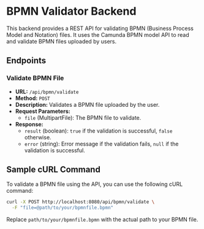 # BPMN Validator Backend

This backend provides a REST API for validating BPMN (Business Process Model and Notation) files. It uses the Camunda BPMN model API to read and validate BPMN files uploaded by users.

## Endpoints

### Validate BPMN File

- **URL:** `/api/bpmn/validate`
- **Method:** `POST`
- **Description:** Validates a BPMN file uploaded by the user.
- **Request Parameters:**
  - `file` (MultipartFile): The BPMN file to validate.
- **Response:**
  - `result` (boolean): `true` if the validation is successful, `false` otherwise.
  - `error` (string): Error message if the validation fails, `null` if the validation is successful.

## Sample cURL Command

To validate a BPMN file using the API, you can use the following cURL command:

```sh
curl -X POST http://localhost:8080/api/bpmn/validate \
  -F "file=@path/to/your/bpmnfile.bpmn"
```

Replace `path/to/your/bpmnfile.bpmn` with the actual path to your BPMN file.
